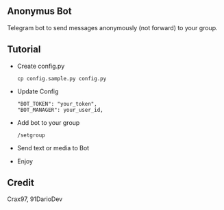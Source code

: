## Anonymus Bot

Telegram bot to send messages anonymously (not forward) to your group.

## Tutorial

  - Create config.py

    ~~~
    cp config.sample.py config.py
    ~~~

  - Update Config

    ~~~
    "BOT_TOKEN": "your_token",
    "BOT_MANAGER": your_user_id,
    ~~~

  - Add bot to your group

    ~~~
    /setgroup
    ~~~

  - Send text or media to Bot

  - Enjoy


## Credit

Crax97, 91DarioDev